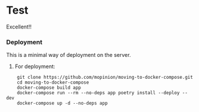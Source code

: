 # Test

Excellent!!

### Deployment

This is a minimal way of deployment on the server.

1. For deployment:

```shell
    git clone https://github.com/mopinion/moving-to-docker-compose.git
    cd moving-to-docker-compose
    docker-compose build app
    docker-compose run --rm --no-deps app poetry install --deploy --dev
    docker-compose up -d --no-deps app
```
